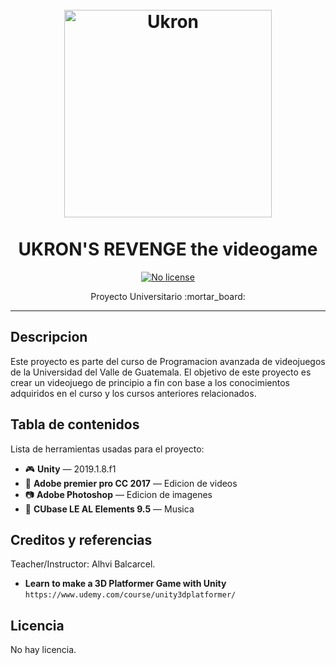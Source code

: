 <h1 align="center">
<br>
  <img src="https://cdn1.iconfinder.com/data/icons/modern-future-technology/128/game-controller-ps-512.png" alt="Ukron" width="332"> 
<br>
<br>
UKRON'S REVENGE the videogame
</h1>
    
<p align="center">
  
  <a href="https://opensource.org/licenses/MIT">
    <img src="https://img.shields.io/static/v1?label=License&message=NoLicense&color=<COLOR>" alt="No license">
  </a>
</p>

<p align="center">Proyecto Universitario :mortar_board:</p>

<hr />

## Descripcion

Este proyecto es parte del curso de Programacion avanzada de videojuegos de la Universidad del Valle de Guatemala. El objetivo de este proyecto es crear un videojuego de principio a fin con base a los conocimientos adquiridos en el curso y los cursos anteriores relacionados.

## Tabla de contenidos

Lista de herramientas usadas para el proyecto:

- :video_game: **Unity** — 2019.1.8.f1
- 🚀 **Adobe premier pro CC 2017**  — Edicion de videos
- :camera: **Adobe Photoshop** — Edicion de imagenes
- :musical_note: **CUbase LE AL Elements 9.5** — Musica

## Creditos y referencias
Teacher/Instructor: Alhvi Balcarcel.

- **Learn to make a 3D Platformer Game with Unity** `https://www.udemy.com/course/unity3dplatformer/`

## Licencia
No hay licencia.
